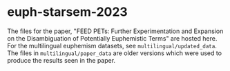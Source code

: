 # euph-starsem-2023

The files for the paper, "FEED PETs: Further Experimentation and Expansion on the Disambiguation of Potentially Euphemistic Terms" are hosted here. For the multilingual euphemism datasets, see `multilingual/updated_data`. The files in `multilingual/paper_data` are older versions which were used to produce the results seen in the paper. 
